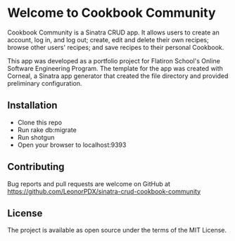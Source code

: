 # Welcome to Cookbook Community

Cookbook Community is a Sinatra CRUD app. It allows users to create an account, log in, and log out; create, edit and delete their own recipes; browse other users' recipes; and save recipes to their personal Cookbook.

This app was developed as a portfolio project for Flatiron School's Online Software Engineering Program. The template for the app was created with Corneal, a Sinatra app generator that created the file directory and provided preliminary configuration.

## Installation
* Clone this repo
* Run rake db:migrate
* Run shotgun
* Open your browser to localhost:9393

## Contributing
Bug reports and pull requests are welcome on GitHub at https://github.com/LeonorPDX/sinatra-crud-cookbook-community

## License
The project is available as open source under the terms of the MIT License.
